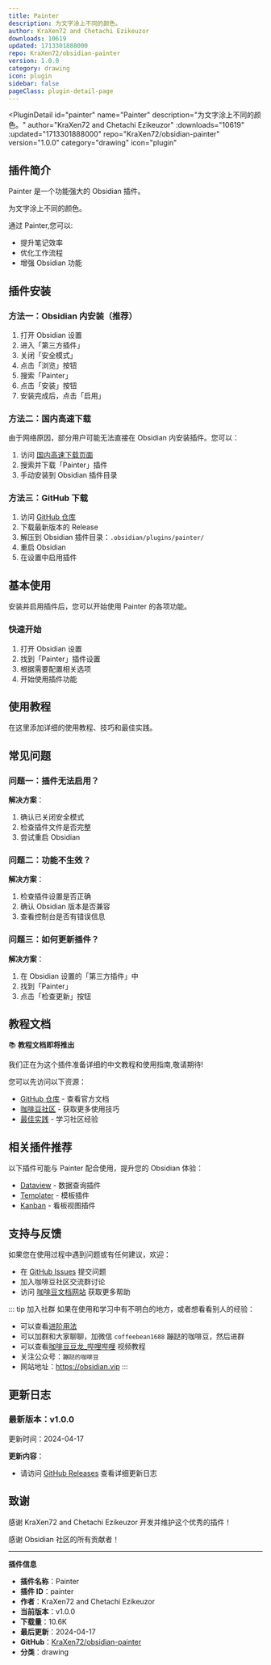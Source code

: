 ```yaml
---
title: Painter
description: 为文字涂上不同的颜色。
author: KraXen72 and Chetachi Ezikeuzor
downloads: 10619
updated: 1713301888000
repo: KraXen72/obsidian-painter
version: 1.0.0
category: drawing
icon: plugin
sidebar: false
pageClass: plugin-detail-page
---
```


<PluginDetail
  id="painter"
  name="Painter"
  description="为文字涂上不同的颜色。"
  author="KraXen72 and Chetachi Ezikeuzor"
  :downloads="10619"
  :updated="1713301888000"
  repo="KraXen72/obsidian-painter"
  version="1.0.0"
  category="drawing"
  icon="plugin"
>

<!-- AUTO_GENERATED_START -->
## 插件简介

Painter 是一个功能强大的 Obsidian 插件。

为文字涂上不同的颜色。

通过 Painter,您可以:

- 提升笔记效率
- 优化工作流程
- 增强 Obsidian 功能

<!-- AUTO_GENERATED_END -->

<!-- AUTO_GENERATED_START -->
## 插件安装

### 方法一：Obsidian 内安装（推荐）

1. 打开 Obsidian 设置
2. 进入「第三方插件」
3. 关闭「安全模式」
4. 点击「浏览」按钮
5. 搜索「Painter」
6. 点击「安装」按钮
7. 安装完成后，点击「启用」

### 方法二：国内高速下载

由于网络原因，部分用户可能无法直接在 Obsidian 内安装插件。您可以：

1. 访问 [国内高速下载页面](/zh/documentation/obsidian-plugins-download.html)
2. 搜索并下载「Painter」插件
3. 手动安装到 Obsidian 插件目录

### 方法三：GitHub 下载

1. 访问 [GitHub 仓库](https://github.com/KraXen72/obsidian-painter)
2. 下载最新版本的 Release
3. 解压到 Obsidian 插件目录：`.obsidian/plugins/painter/`
4. 重启 Obsidian
5. 在设置中启用插件

## 基本使用

安装并启用插件后，您可以开始使用 Painter 的各项功能。

### 快速开始

1. 打开 Obsidian 设置
2. 找到「Painter」插件设置
3. 根据需要配置相关选项
4. 开始使用插件功能

<!-- AUTO_GENERATED_END -->

<!-- CUSTOM_CONTENT_START:tutorial -->
## 使用教程

在这里添加详细的使用教程、技巧和最佳实践。

<!-- CUSTOM_CONTENT_END:tutorial -->

<!-- SHARED_CONTENT_START -->
## 常见问题

### 问题一：插件无法启用？

**解决方案**：
1. 确认已关闭安全模式
2. 检查插件文件是否完整
3. 尝试重启 Obsidian

### 问题二：功能不生效？

**解决方案**：
1. 检查插件设置是否正确
2. 确认 Obsidian 版本是否兼容
3. 查看控制台是否有错误信息

### 问题三：如何更新插件？

**解决方案**：
1. 在 Obsidian 设置的「第三方插件」中
2. 找到「Painter」
3. 点击「检查更新」按钮

## 教程文档

📚 **教程文档即将推出**

我们正在为这个插件准备详细的中文教程和使用指南,敬请期待!

您可以先访问以下资源：
- [GitHub 仓库](https://github.com/KraXen72/obsidian-painter) - 查看官方文档
- [咖啡豆社区](/zh/bases/) - 获取更多使用技巧
- [最佳实践](/zh/best-practices/) - 学习社区经验

## 相关插件推荐

以下插件可能与 Painter 配合使用，提升您的 Obsidian 体验：

- [Dataview](/zh/plugins/dataview.html) - 数据查询插件
- [Templater](/zh/plugins/templater-obsidian.html) - 模板插件
- [Kanban](/zh/plugins/obsidian-kanban.html) - 看板视图插件

## 支持与反馈

如果您在使用过程中遇到问题或有任何建议，欢迎：

- 在 [GitHub Issues](https://github.com/KraXen72/obsidian-painter/issues) 提交问题
- 加入咖啡豆社区交流群讨论
- 访问 [咖啡豆文档网站](https://obsidian.vip) 获取更多帮助

::: tip 加入社群
如果在使用和学习中有不明白的地方，或者想看看别人的经验：
- 可以查看[进阶用法](/zh/advanced)
- 可以加群和大家聊聊，加微信 `coffeebean1688` 蹦跶的咖啡豆，然后进群
- 可以查看[咖啡豆豆龙_哔哩哔哩](https://space.bilibili.com/618777356) 视频教程
- 关注公众号：`蹦跶的咖啡豆`
- 网站地址：https://obsidian.vip
:::
<!-- SHARED_CONTENT_END -->

<!-- AUTO_GENERATED_START -->
## 更新日志

### 最新版本：v1.0.0

更新时间：2024-04-17

**更新内容**：
- 请访问 [GitHub Releases](https://github.com/KraXen72/obsidian-painter/releases) 查看详细更新日志

## 致谢

感谢 KraXen72 and Chetachi Ezikeuzor 开发并维护这个优秀的插件！

感谢 Obsidian 社区的所有贡献者！

---

**插件信息**
- **插件名称**：Painter
- **插件 ID**：painter
- **作者**：KraXen72 and Chetachi Ezikeuzor
- **当前版本**：v1.0.0
- **下载量**：10.6K
- **最后更新**：2024-04-17
- **GitHub**：[KraXen72/obsidian-painter](https://github.com/KraXen72/obsidian-painter)
- **分类**：drawing
<!-- AUTO_GENERATED_END -->

</PluginDetail>

